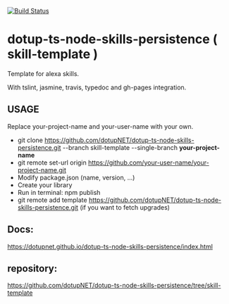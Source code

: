 [![Build Status](https://travis-ci.org/dotupNET/dotup-ts-node-skills-persistence.svg?branch=skill-template)](https://travis-ci.org/dotupNET/dotup-ts-node-skills-persistence)

# dotup-ts-node-skills-persistence ( skill-template )
Template for alexa skills.

With tslint, jasmine, travis, typedoc and gh-pages integration.

## USAGE

Replace your-project-name and your-user-name with your own.

- git clone https://github.com/dotupNET/dotup-ts-node-skills-persistence.git --branch skill-template --single-branch **your-project-name**
- git remote set-url origin https://github.com/your-user-name/your-project-name.git
- Modify package.json (name, version, ...)
- Create your library
- Run in terminal: npm publish
- git remote add template https://github.com/dotupNET/dotup-ts-node-skills-persistence.git (if you want to fetch upgrades)



## Docs:
https://dotupnet.github.io/dotup-ts-node-skills-persistence/index.html

## repository:
https://github.com/dotupNET/dotup-ts-node-skills-persistence/tree/skill-template
